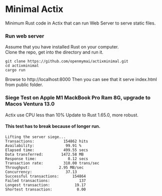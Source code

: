 # Minimal Actix

Minimum Rust code in Actix that can run Web Server to serve static files.

### Run web server

Assume that you have installed Rust on your computer.<br>
Clone the repo, get into the directory and run it.
```
git clone https://github.com/openmymai/actixminimal.git
cd actixminimal
cargo run
``` 
Browse to http://localhost:8000
Then you can see that it serve index.html from public folder.


### Siege Test on Apple M1 MackBook Pro Ram 8G, upgrade to Macos Ventura 13.0
Actix use CPU less than 10%
Update to Rust 1.65.0, more robust.
#### This test has to break because of longer run.
```
Lifting the server siege...
Transactions:		      154862 hits
Availability:		       99.91 %
Elapsed time:		      499.55 secs
Data transferred:	     1472.58 MB
Response time:		        0.12 secs
Transaction rate:	      310.00 trans/sec
Throughput:		        2.95 MB/sec
Concurrency:		       37.13
Successful transactions:      154864
Failed transactions:	         137
Longest transaction:	       19.17
Shortest transaction:	        0.00
 
```
